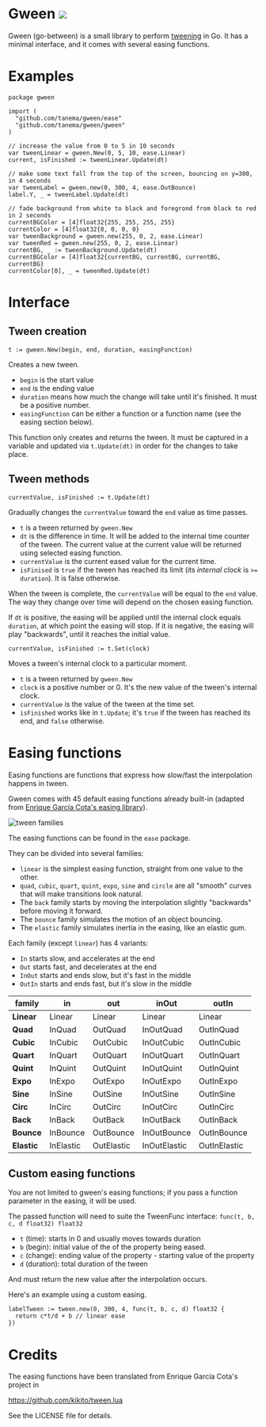 # Gween [![](https://godoc.org/github.com/tanema/gween?status.svg)](http://godoc.org/github.com/tanema/gween)

Gween (go-between) is a small library to perform [tweening](http://en.wikipedia.org/wiki/Tweening) in Go. It has a minimal
interface, and it comes with several easing functions.

# Examples

```golang
package gween

import (
  "github.com/tanema/gween/ease"
  "github.com/tanema/gween/gween"
)

// increase the value from 0 to 5 in 10 seconds
var tweenLinear = gween.New(0, 5, 10, ease.Linear)
current, isFinished := tweenLinear.Update(dt)

// make some text fall from the top of the screen, bouncing on y=300, in 4 seconds
var tweenLabel = gween.new(0, 300, 4, ease.OutBounce)
label.Y, _ = tweenLabel.Update(dt)

// fade background from white to black and foregrond from black to red in 2 seconds
currentBGColor = [4]float32{255, 255, 255, 255}
currentColor = [4]float32{0, 0, 0, 0}
var tweenBackground = gween.new(255, 0, 2, ease.Linear)
var tweenRed = gween.new(255, 0, 2, ease.Linear)
currentBG, _ := tweenBackground.Update(dt)
currentBGColor = [4]float32{currentBG, currentBG, currentBG, currentBG}
currentColor[0], _ = tweenRed.Update(dt)
```

# Interface

## Tween creation

```golang
t := gween.New(begin, end, duration, easingFunction)
```

Creates a new tween.

* `begin` is the start value
* `end` is the ending value
* `duration` means how much the change will take until it's finished. It must be a positive number.
* `easingFunction` can be either a function or a function name (see the easing section below).

This function only creates and returns the tween. It must be captured in a variable
and updated via `t.Update(dt)` in order for the changes to take place.

## Tween methods

```golang
currentValue, isFinished := t.Update(dt)
```

Gradually changes the `currentValue` toward the `end` value as time passes.

* `t` is a tween returned by `gween.New`
* `dt` is the difference in time. It will be added to the internal time counter of
  the tween. The current value at the current value will be returned using selected
  easing function.
* `currentValue` is the current eased value for the current time.
* `isFinised` is `true` if the tween has reached its limit (its *internal clock* is `>= duration`). It is false otherwise.

When the tween is complete, the `currentValue` will be equal to the `end` value.
The way they change over time will depend on the chosen easing function.

If `dt` is positive, the easing will be applied until the internal clock equals
`duration`, at which point the easing will stop. If it is negative,
the easing will play "backwards", until it reaches the initial value.


```golang
currentValue, isFinished := t.Set(clock)
```

Moves a tween's internal clock to a particular moment.

* `t` is a tween returned by `gween.New`
* `clock` is a positive number or 0. It's the new value of the tween's internal clock.
* `currentValue` is the value of the tween at the time set.
* `isFinished` works like in `t.Update`; it's `true` if the tween has reached its
  end, and `false` otherwise.

# Easing functions

Easing functions are functions that express how slow/fast the interpolation happens in tween.

Gween comes with 45 default easing functions already built-in (adapted from [Enrique García Cota's easing library](https://github.com/kikito/tween.lua)).

![tween families](https://kikito.github.io/tween.lua/img/tween-families.png)

The easing functions can be found in the `ease` package.

They can be divided into several families:

* `linear` is the simplest easing function, straight from one value to the other.
* `quad`, `cubic`, `quart`, `quint`, `expo`, `sine` and `circle` are all "smooth" curves that will make transitions look natural.
* The `back` family starts by moving the interpolation slightly "backwards" before moving it forward.
* The `bounce` family simulates the motion of an object bouncing.
* The `elastic` family simulates inertia in the easing, like an elastic gum.

Each family (except `linear`) has 4 variants:
* `In` starts slow, and accelerates at the end
* `Out` starts fast, and decelerates at the end
* `InOut` starts and ends slow, but it's fast in the middle
* `OutIn` starts and ends fast, but it's slow in the middle

| family      | in        | out        | inOut        | outIn        |
|-------------|-----------|------------|--------------|--------------|
| **Linear**  | Linear    | Linear     | Linear       | Linear       |
| **Quad**    | InQuad    | OutQuad    | InOutQuad    | OutInQuad    |
| **Cubic**   | InCubic   | OutCubic   | InOutCubic   | OutInCubic   |
| **Quart**   | InQuart   | OutQuart   | InOutQuart   | OutInQuart   |
| **Quint**   | InQuint   | OutQuint   | InOutQuint   | OutInQuint   |
| **Expo**    | InExpo    | OutExpo    | InOutExpo    | OutInExpo    |
| **Sine**    | InSine    | OutSine    | InOutSine    | OutInSine    |
| **Circ**    | InCirc    | OutCirc    | InOutCirc    | OutInCirc    |
| **Back**    | InBack    | OutBack    | InOutBack    | OutInBack    |
| **Bounce**  | InBounce  | OutBounce  | InOutBounce  | OutInBounce  |
| **Elastic** | InElastic | OutElastic | InOutElastic | OutInElastic |

## Custom easing functions

You are not limited to gween's easing functions; if you pass a function parameter
in the easing, it will be used.

The passed function will need to suite the TweenFunc interface: `func(t, b, c, d float32) float32`

* `t` (time): starts in 0 and usually moves towards duration
* `b` (begin): initial value of the of the property being eased.
* `c` (change): ending value of the property - starting value of the property
* `d` (duration): total duration of the tween

And must return the new value after the interpolation occurs.

Here's an example using a custom easing.

```golang
labelTween := tween.new(0, 300, 4, func(t, b, c, d) float32 {
  return c*t/d + b // linear ease
})
```

# Credits

The easing functions have been translated from Enrique García Cota's project in

https://github.com/kikito/tween.lua

See the LICENSE file for details.
